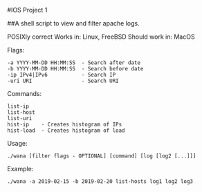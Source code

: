 #IOS Project 1

##A shell script to view and filter apache logs.

POSIXly correct
Works in: Linux, FreeBSD
Should work in: MacOS

Flags:
```
-a YYYY-MM-DD HH:MM:SS  - Search after date
-b YYYY-MM-DD HH:MM:SS  - Search before date
-ip IPv4|IPv6           - Search IP
-uri URI                - Search URI
```

Commands:
```
list-ip
list-host
list-uri
hist-ip    - Creates histogram of IPs
hist-load  - Creates histogram of load
```

Usage:
```
./wana [filter flags - OPTIONAL] [command] [log [log2 [...]]]
```
Example:
```
./wana -a 2019-02-15 -b 2019-02-20 list-hosts log1 log2 log3
```